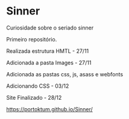 # Sinner
 Curiosidade sobre o seriado sinner

Primeiro repositório.

Realizada estrutura HMTL - 27/11  

Adicionada a pasta Images - 27/11

Adicionada as pastas css, js, asass e webfonts

Adicionando CSS - 03/12

Site Finalizado -  28/12


https://portoktum.github.io/Sinner/
